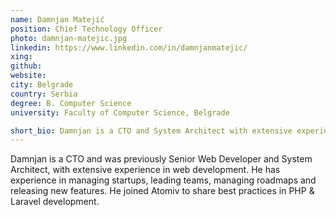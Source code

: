 ```yaml
---
name: Damnjan Matejić
position: Chief Technology Officer
photo: damnjan-matejic.jpg
linkedin: https://www.linkedin.com/in/damnjanmatejic/
xing: 
github: 
website: 
city: Belgrade
country: Serbia
degree: B. Computer Science
university: Faculty of Computer Science, Belgrade

short_bio: Damnjan is a CTO and System Architect with extensive experience in web development and leading development teams in startup-ups.
---
```

Damnjan is a CTO and was previously Senior Web Developer and System Architect, with extensive experience in web development. He has experience in managing startups, leading teams, managing roadmaps and releasing new features. He joined Atomiv to share best practices in PHP & Laravel development.